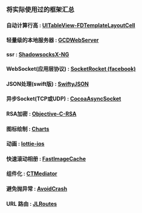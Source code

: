 ### 将实际使用过的框架汇总
#### 自动计算行高 : [UITableView-FDTemplateLayoutCell](https://github.com/forkingdog/UITableView-FDTemplateLayoutCell)
#### 轻量级的本地服务器 : [GCDWebServer](https://github.com/swisspol/GCDWebServer)
#### ssr : [ShadowsocksX-NG](https://github.com/shadowsocks/ShadowsocksX-NG/releases/)
#### WebSocket(应用层协议) : [SocketRocket (facebook)](https://github.com/facebook/SocketRocket)
#### JSON处理(swift版) : [SwiftyJSON](https://github.com/SwiftyJSON/SwiftyJSON)
#### 异步Socket(TCP或UDP) : [CocoaAsyncSocket](https://github.com/robbiehanson/CocoaAsyncSocket)
#### RSA加密 : [Objective-C-RSA](https://github.com/ideawu/Objective-C-RSA)
#### 图标绘制 : [Charts](https://github.com/danielgindi/Charts)
#### 动画 : [lottie-ios](https://github.com/airbnb/lottie-ios)
#### 快速滚动相册 : [FastImageCache](https://github.com/path/FastImageCache)
#### 组件化 : [CTMediator](https://github.com/casatwy/CTMediator)
#### 避免抛异常 : [AvoidCrash](https://github.com/chenfanfang/AvoidCrash)
#### URL 路由 : [JLRoutes](https://github.com/joeldev/JLRoutes)
